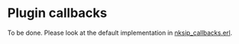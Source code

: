 # Plugin callbacks

To be done.
Please look at the default implementation in [nksip_callbacks.erl](../../src/nksip_callbacks.erl).


